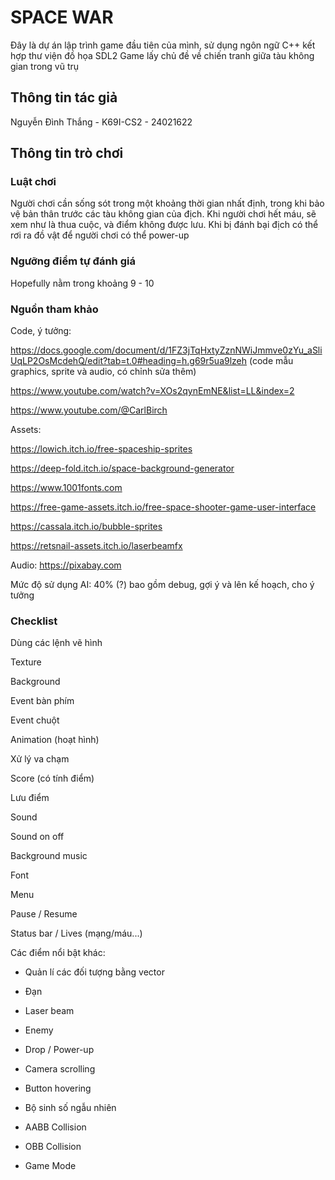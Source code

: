 # SPACE WAR
Đây là dự án lập trình game đầu tiên của mình, sử dụng ngôn ngữ C++ kết hợp thư viện đồ họa SDL2
Game lấy chủ đề về chiến tranh giữa tàu không gian trong vũ trụ

## Thông tin tác giả
Nguyễn Đình Thắng - K69I-CS2 - 24021622

## Thông tin trò chơi
### Luật chơi
Người chơi cần sống sót trong một khoảng thời gian nhất định, trong khi bảo vệ bản thân trước các tàu không gian của địch. Khi người chơi hết máu, sẽ xem như là thua cuộc, và điểm không được lưu.
Khi bị đánh bại địch có thể rơi ra đồ vật để người chơi có thể power-up

### Ngưỡng điểm tự đánh giá
Hopefully nằm trong khoảng 9 - 10

### Nguồn tham khảo
Code, ý tưởng:

https://docs.google.com/document/d/1FZ3jTqHxtyZznNWiJmmve0zYu_aSliUqLP2OsMcdehQ/edit?tab=t.0#heading=h.g69r5ua9lzeh 
(code mẫu graphics, sprite và audio, có chỉnh sửa thêm)

https://www.youtube.com/watch?v=XOs2qynEmNE&list=LL&index=2

https://www.youtube.com/@CarlBirch

Assets:

https://lowich.itch.io/free-spaceship-sprites

https://deep-fold.itch.io/space-background-generator

https://www.1001fonts.com

https://free-game-assets.itch.io/free-space-shooter-game-user-interface

https://cassala.itch.io/bubble-sprites

https://retsnail-assets.itch.io/laserbeamfx

Audio:
https://pixabay.com

Mức độ sử dụng AI: 40% (?) bao gồm debug, gợi ý và lên kế hoạch, cho ý tưởng

### Checklist
Dùng các lệnh vẽ hình

Texture

Background

Event bàn phím

Event chuột

Animation (hoạt hình)

Xử lý va chạm

Score (có tính điểm)

Lưu điểm

Sound

Sound on off

Background music

Font

Menu

Pause / Resume

Status bar / Lives (mạng/máu...)

Các điểm nổi bật khác:

- Quản lí các đối tượng bằng vector

- Đạn

- Laser beam

- Enemy

- Drop / Power-up

- Camera scrolling

- Button hovering

- Bộ sinh số ngẫu nhiên

- AABB Collision

- OBB Collision

- Game Mode


